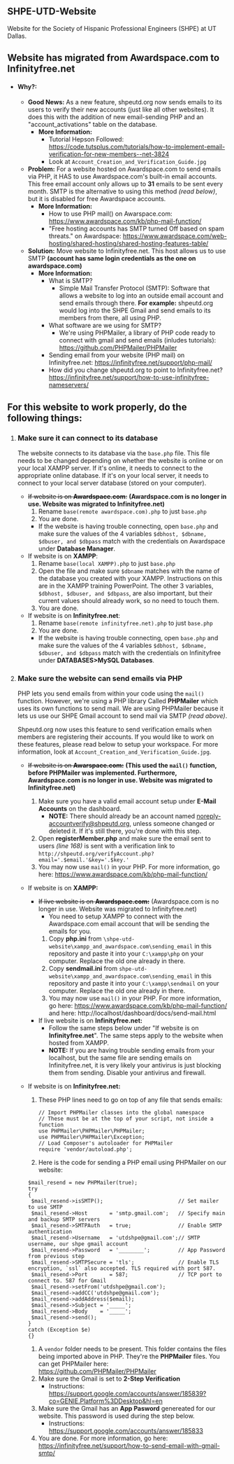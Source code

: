 ## SHPE-UTD-Website
Website for the Society of Hispanic Professional Engineers (SHPE) at UT Dallas.
## Website has migrated from Awardspace.com to Infinityfree.net
  * #### Why?:
    * **Good News:** As a new feature, shpeutd.org now sends emails to its users to verify their new accounts (just like all other websites). It does this with the addition of new email-sending PHP and an "account_activations" table on the database.
      * **More Information:**
        * Tutorial Hepson Followed: https://code.tutsplus.com/tutorials/how-to-implement-email-verification-for-new-members--net-3824
        * Look at `Account_Creation_and_Verification_Guide.jpg`
    * **Problem:** For a website hosted on Awardspace.com to send emails via PHP, it HAS to use Awardspace.com's built-in email accounts. This free email account only allows up to **31** emails to be sent every month. SMTP is the alternative to using this method *(read below)*, but it is disabled for free Awardspace accounts.
      * **More Information:**
        * How to use PHP mail() on Awarspace.com: https://www.awardspace.com/kb/php-mail-function/
        * "Free hosting accounts has SMTP turned Off based on spam threats." on Awardspace: https://www.awardspace.com/web-hosting/shared-hosting/shared-hosting-features-table/
    * **Solution:** Move website to Infinityfree.net. This host allows us to use SMTP **(account has same login credentials as the one on awardspace.com)**
      * **More Information:**
        * What is SMTP?
          * Simple Mail Transfer Protocol (SMTP): Software that allows a website to log into an outside email account and send emails through there. **For example:** shpeutd.org would log into the SHPE Gmail and send emails to its members from there, all using PHP.
        * What software are we using for SMTP?
          * We're using PHPMailer, a library of PHP code ready to connect with gmail and send emails (inludes tutorials): https://github.com/PHPMailer/PHPMailer
        * Sending email from your website (PHP mail) on Infinityfree.net: https://infinityfree.net/support/php-mail/
        * How did you change shpeutd.org to point to Infinityfree.net? https://infinityfree.net/support/how-to-use-infinityfree-nameservers/
## For this website to work properly, do the following things:
1. ### Make sure it can connect to its database
   The website connects to its database via the `base.php` file. This file needs to be changed depending on whether the website is online or on your local XAMPP server. If it's online, it needs to connect to the appropriate online database. If it's on your local server, it needs to connect to your local server database (stored on your computer).
     * ~~If website is on **Awardspace.com**:~~ **(Awardspace.com is no longer in use. Website was migrated to Infinityfree.net)**
       1. Rename `base(remote awardspace.com).php` to just `base.php`
       1. You are done.
       * If the website is having trouble connecting, open `base.php` and make sure the values of the 4 variables `$dbhost, $dbname, $dbuser, and $dbpass` match with the credentials on Awardspace under **Database Manager**.
     * If website is on **XAMPP**:
       1. Rename `base(local XAMPP).php` to just `base.php`
       1. Open the file and make sure `$dbname` matches with the name of the database you created with your XAMPP. Instructions on this are in the XAMPP training PowerPoint. The other 3 variables, `$dbhost, $dbuser, and $dbpass`, are also important, but their current values should already work, so no need to touch them.
       1. You are done.
     * If website is on **Infinityfree.net**:
       1. Rename `base(remote infinityfree.net).php` to just `base.php`
       1. You are done.
       * If the website is having trouble connecting, open `base.php` and make sure the values of the 4 variables `$dbhost, $dbname, $dbuser, and $dbpass` match with the credentials on Infinityfree under **DATABASES>MySQL Databases**.
1. ### Make sure the website can send emails via PHP
   PHP lets you send emails from within your code using the `mail()` function. However, we're using a PHP library Called **PHPMailer** which uses its own functions to send mail. We are using PHPMailer because it lets us use our SHPE Gmail account to send mail via SMTP *(read above)*.
   
   Shpeutd.org now uses this feature to send verification emails when members are registering their accounts. If you would like to work on these features, please read below to setup your workspace. For more information, look at `Account_Creation_and_Verification_Guide.jpg`.
     * ~~If website is on **Awarspace.com:**~~ **(This used the `mail()` function, before PHPMailer was implemented. Furthermore, Awardspace.com is no longer in use. Website was migrated to Infinityfree.net)**
       1. Make sure you have a valid email account setup under **E-Mail Accounts** on the dashboard.
           * **NOTE:** There should already be an account named noreply-accountverify@shpeutd.org, unless someone changed or deleted it. If it's still there, you're done with this step.
       1. Open **registerMember.php** and make sure the email sent to users *(line 168)* is sent with a verification link to `http://shpeutd.org/verifyAccount.php?email='.$email.'&key='.$key.'`
       1. You may now use `mail()` in your PHP. For more information, go here: https://www.awardspace.com/kb/php-mail-function/
       
     * If website is on **XAMPP:**
       * ~~If live website is on **Awardspace.com:**~~ (Awardspace.com is no longer in use. Website was migrated to Infinityfree.net)
         * You need to setup XAMPP to connect with the Awardspace.com email account that will be sending the emails for you.
         1. Copy **php.ini** from `\shpe-utd-website\xampp_and_awardspace.com\sending_email` in this repository and paste it into your `C:\xampp\php` on your computer. Replace the old one already in there.
         1. Copy **sendmail.ini** from `shpe-utd-website\xampp_and_awardspace.com\sending_email` in this repository and paste it into your `C:\xampp\sendmail` on your computer. Replace the old one already in there.
         1. You may now use `mail()` in your PHP. For more information, go here: https://www.awardspace.com/kb/php-mail-function/ and here: http://localhost/dashboard/docs/send-mail.html
       * If live website is on **Infinityfree.net:**
         * Follow the same steps below under "If website is on **Infinityfree.net**". The same steps apply to the website when hosted from XAMPP.
         * **NOTE:** If you are having trouble sending emails from your localhost, but the same file are sending emails on Infinityfree.net, it is very likely your antivirus is just blocking them from sending. Disable your antivirus and firewall.

     * If website is on **Infinityfree.net:**
       1. These PHP lines need to go on top of any file that sends emails:
          ```
          // Import PHPMailer classes into the global namespace
          // These must be at the top of your script, not inside a function
          use PHPMailer\PHPMailer\PHPMailer;
          use PHPMailer\PHPMailer\Exception;
          // Load Composer's autoloader for PHPMailer
          require 'vendor/autoload.php';
          ```
       1. Here is the code for sending a PHP email using PHPMailer on our website:
        ```
        $mail_resend = new PHPMailer(true);
        try
        {
         $mail_resend->isSMTP();                        // Set mailer to use SMTP
         $mail_resend->Host       = 'smtp.gmail.com';   // Specify main and backup SMTP servers
         $mail_resend->SMTPAuth   = true;               // Enable SMTP authentication
         $mail_resend->Username   = 'utdshpe@gmail.com';// SMTP username, our shpe gmail account
         $mail_resend->Password   = '________';         // App Password from previous step
         $mail_resend->SMTPSecure = 'tls';              // Enable TLS encryption, `ssl` also accepted. TLS required with port 587.
         $mail_resend->Port       = 587;                // TCP port to connect to. 587 for Gmail
         $mail_resend->setFrom('utdshpe@gmail.com');
         $mail_resend->addCC('utdshpe@gmail.com');
         $mail_resend->addAddress($email);
         $mail_resend->Subject = '_____';
         $mail_resend->Body    = '_____';
         $mail_resend->send();
        }
        catch (Exception $e)
        {}
        ```
       1. A `vendor` folder needs to be present. This folder contains the files being imported above in PHP. They're the **PHPMailer** files. You can get PHPMailer here: https://github.com/PHPMailer/PHPMailer
       1. Make sure the Gmail is set to **2-Step Verification**
          * Instructions: https://support.google.com/accounts/answer/185839?co=GENIE.Platform%3DDesktop&hl=en
       1. Make sure the Gmail has an **App Pasword** genereated for our website. This password is used during the step below.
          * Instructions: https://support.google.com/accounts/answer/185833
       1. You are done. For more information, go here: https://infinityfree.net/support/how-to-send-email-with-gmail-smtp/
